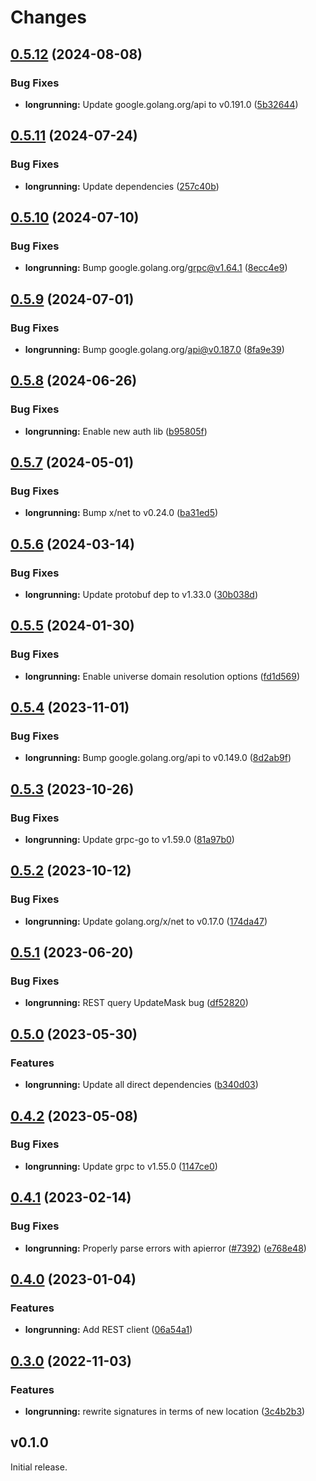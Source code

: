 # Changes

## [0.5.12](https://github.com/googleapis/google-cloud-go/compare/longrunning/v0.5.11...longrunning/v0.5.12) (2024-08-08)


### Bug Fixes

* **longrunning:** Update google.golang.org/api to v0.191.0 ([5b32644](https://github.com/googleapis/google-cloud-go/commit/5b32644eb82eb6bd6021f80b4fad471c60fb9d73))

## [0.5.11](https://github.com/googleapis/google-cloud-go/compare/longrunning/v0.5.10...longrunning/v0.5.11) (2024-07-24)


### Bug Fixes

* **longrunning:** Update dependencies ([257c40b](https://github.com/googleapis/google-cloud-go/commit/257c40bd6d7e59730017cf32bda8823d7a232758))

## [0.5.10](https://github.com/googleapis/google-cloud-go/compare/longrunning/v0.5.9...longrunning/v0.5.10) (2024-07-10)


### Bug Fixes

* **longrunning:** Bump google.golang.org/grpc@v1.64.1 ([8ecc4e9](https://github.com/googleapis/google-cloud-go/commit/8ecc4e9622e5bbe9b90384d5848ab816027226c5))

## [0.5.9](https://github.com/googleapis/google-cloud-go/compare/longrunning/v0.5.8...longrunning/v0.5.9) (2024-07-01)


### Bug Fixes

* **longrunning:** Bump google.golang.org/api@v0.187.0 ([8fa9e39](https://github.com/googleapis/google-cloud-go/commit/8fa9e398e512fd8533fd49060371e61b5725a85b))

## [0.5.8](https://github.com/googleapis/google-cloud-go/compare/longrunning/v0.5.7...longrunning/v0.5.8) (2024-06-26)


### Bug Fixes

* **longrunning:** Enable new auth lib ([b95805f](https://github.com/googleapis/google-cloud-go/commit/b95805f4c87d3e8d10ea23bd7a2d68d7a4157568))

## [0.5.7](https://github.com/googleapis/google-cloud-go/compare/longrunning/v0.5.6...longrunning/v0.5.7) (2024-05-01)


### Bug Fixes

* **longrunning:** Bump x/net to v0.24.0 ([ba31ed5](https://github.com/googleapis/google-cloud-go/commit/ba31ed5fda2c9664f2e1cf972469295e63deb5b4))

## [0.5.6](https://github.com/googleapis/google-cloud-go/compare/longrunning/v0.5.5...longrunning/v0.5.6) (2024-03-14)


### Bug Fixes

* **longrunning:** Update protobuf dep to v1.33.0 ([30b038d](https://github.com/googleapis/google-cloud-go/commit/30b038d8cac0b8cd5dd4761c87f3f298760dd33a))

## [0.5.5](https://github.com/googleapis/google-cloud-go/compare/longrunning/v0.5.4...longrunning/v0.5.5) (2024-01-30)


### Bug Fixes

* **longrunning:** Enable universe domain resolution options ([fd1d569](https://github.com/googleapis/google-cloud-go/commit/fd1d56930fa8a747be35a224611f4797b8aeb698))

## [0.5.4](https://github.com/googleapis/google-cloud-go/compare/longrunning/v0.5.3...longrunning/v0.5.4) (2023-11-01)


### Bug Fixes

* **longrunning:** Bump google.golang.org/api to v0.149.0 ([8d2ab9f](https://github.com/googleapis/google-cloud-go/commit/8d2ab9f320a86c1c0fab90513fc05861561d0880))

## [0.5.3](https://github.com/googleapis/google-cloud-go/compare/longrunning/v0.5.2...longrunning/v0.5.3) (2023-10-26)


### Bug Fixes

* **longrunning:** Update grpc-go to v1.59.0 ([81a97b0](https://github.com/googleapis/google-cloud-go/commit/81a97b06cb28b25432e4ece595c55a9857e960b7))

## [0.5.2](https://github.com/googleapis/google-cloud-go/compare/longrunning/v0.5.1...longrunning/v0.5.2) (2023-10-12)


### Bug Fixes

* **longrunning:** Update golang.org/x/net to v0.17.0 ([174da47](https://github.com/googleapis/google-cloud-go/commit/174da47254fefb12921bbfc65b7829a453af6f5d))

## [0.5.1](https://github.com/googleapis/google-cloud-go/compare/longrunning/v0.5.0...longrunning/v0.5.1) (2023-06-20)


### Bug Fixes

* **longrunning:** REST query UpdateMask bug ([df52820](https://github.com/googleapis/google-cloud-go/commit/df52820b0e7721954809a8aa8700b93c5662dc9b))

## [0.5.0](https://github.com/googleapis/google-cloud-go/compare/longrunning/v0.4.2...longrunning/v0.5.0) (2023-05-30)


### Features

* **longrunning:** Update all direct dependencies ([b340d03](https://github.com/googleapis/google-cloud-go/commit/b340d030f2b52a4ce48846ce63984b28583abde6))

## [0.4.2](https://github.com/googleapis/google-cloud-go/compare/longrunning/v0.4.1...longrunning/v0.4.2) (2023-05-08)


### Bug Fixes

* **longrunning:** Update grpc to v1.55.0 ([1147ce0](https://github.com/googleapis/google-cloud-go/commit/1147ce02a990276ca4f8ab7a1ab65c14da4450ef))

## [0.4.1](https://github.com/googleapis/google-cloud-go/compare/longrunning/v0.4.0...longrunning/v0.4.1) (2023-02-14)


### Bug Fixes

* **longrunning:** Properly parse errors with apierror ([#7392](https://github.com/googleapis/google-cloud-go/issues/7392)) ([e768e48](https://github.com/googleapis/google-cloud-go/commit/e768e487e10b197ba42a2339014136d066190610))

## [0.4.0](https://github.com/googleapis/google-cloud-go/compare/longrunning/v0.3.0...longrunning/v0.4.0) (2023-01-04)


### Features

* **longrunning:** Add REST client ([06a54a1](https://github.com/googleapis/google-cloud-go/commit/06a54a16a5866cce966547c51e203b9e09a25bc0))

## [0.3.0](https://github.com/googleapis/google-cloud-go/compare/longrunning/v0.2.1...longrunning/v0.3.0) (2022-11-03)


### Features

* **longrunning:** rewrite signatures in terms of new location ([3c4b2b3](https://github.com/googleapis/google-cloud-go/commit/3c4b2b34565795537aac1661e6af2442437e34ad))

## v0.1.0

Initial release.
